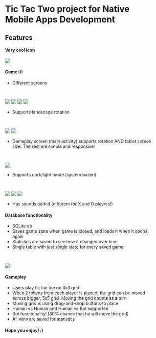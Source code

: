 # Tic Tac Two project for Native Mobile Apps Development


## Features
#### Very cool icon
![](assets/icon.PNG)

#### Game UI
- Different screens
<br>

![](assets/empty.png)
![](assets/menu.png)
![](assets/settings.png)
![](assets/stats.png)

- Supports landscape rotation
<br>

![](assets/full.png)
![](assets/landscape.png)

- Gameplay screen (main activity) supports rotation AND tablet screen size. The rest are simple and responsive!
<br>

![](assets/layouts.png)

- Supports dark/light mode (system based)
<br>

![](assets/light.png)
![](assets/light_landscape.png)
![](assets/themes.png)

- Has sounds added (different for X and O players!)

#### Database functionality
- SQLite db
- Saves game state when game is closed, and loads it when it opens again
- Statistics are saved to see how it changed over time
- Single table with just single state for every saved game
<br>

![](assets/db.png)


#### Gameplay
- Users play tic tac toe on 3x3 grid
- When 2 tokens from each player is placed, the grid can be moved across bigger, 5x5 grid. Moving the grid counts as a turn
- Moving grid is using drag-and-drop buttons to place
- Human vs Human and Human vs Bot supported
- Bot functionality! (30% chance that he will move the grid)
- All wins are saved for statistics

#### Hope you enjoy! :)

